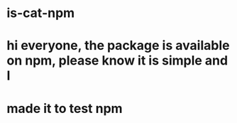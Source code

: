 # is-cat-npm
# hi everyone, the package is available on npm, please know it is simple and I
# made it to test npm